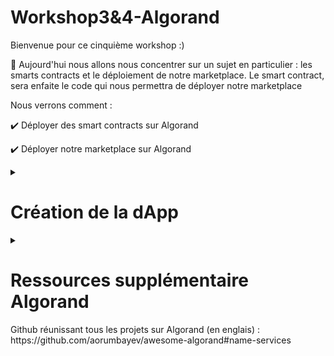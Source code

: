 # Workshop3&4-Algorand
Bienvenue pour ce cinquième workshop :)

🧵 Aujourd'hui nous allons nous concentrer sur un sujet en particulier : les smarts contracts et le déploiement de notre marketplace. Le smart contract, sera enfaite le code qui nous permettra de déployer notre marketplace 

Nous verrons comment : 

✔️ Déployer des smart contracts sur Algorand 

✔️ Déployer notre marketplace sur Algorand 



</details>

<details>
  <summary>
  <h1>  Création de la dApp  </h1>
  </summary>
1. Création d'un nouveau dossier sur votre ordinateur : 
indication -> ls/mkdir/cd depuis votre terminal 

2. Vous pouvez clôner l'intégralité du répertoire dans votre nouveau document 
  ~~~
  git clone https://github.com/herdaoFrance/Workshop3-4-Algorand.git
  ~~~

3. Dans ce même workspace VSCode, ouvrez le dossier sandbox précedement utilisé (dans les workshop précédent) . 

4. Copiez le chemin du fichier "marketplace_approval" 
Dans votre terminal (sandbox), écrivez ces lignes de code : 
  ~~~
  .\sandbox copyTo "chemin_vers_marketplace_approval" 
  ~~~
  
5. De même pour le fichier "marketplace_clear" 
  ~~~
  .\sandbox copyTo "chemin_vers_marketplace_clear" 
  ~~~
  
 6. La création de la marketplace :
  ~~~
  ./sandbox goal app create --creator ${CHEMIN_VERS_MARKETPLACE_APPROBATION} --approval-prog marketplace_approbation.teal --clear-prog marketplace_efface.teal --note tutprial-marketplace:uv1 --global-byteslices 3 --global-ints 2 --local-byteslices 0 --locall-ints 0 --app-arg str:TestName --app-arg str:TestImage --app-arg str:TestDescription --app-arg int:1000000
  ~~~
  

</details>

<details>
  <summary>
  <h1> Ressources supplémentaire Algorand </h1>
    <summary/>
    Github réunissant tous les projets sur Algorand (en englais) : https://github.com/aorumbayev/awesome-algorand#name-services
  
  </details>
